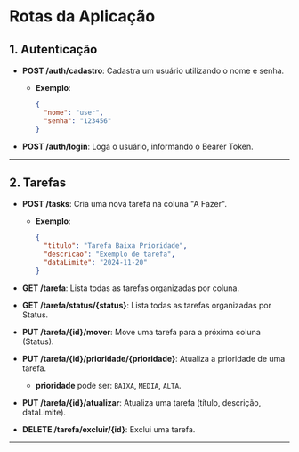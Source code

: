 # Rotas da Aplicação

## 1. **Autenticação**

- **POST /auth/cadastro**: Cadastra um usuário utilizando o nome e senha.
  - **Exemplo**:
    ```json
    {
      "nome": "user",
      "senha": "123456"
    }
    ```

- **POST /auth/login**: Loga o usuário, informando o Bearer Token.

---

## 2. **Tarefas**

- **POST /tasks**: Cria uma nova tarefa na coluna "A Fazer".
  - **Exemplo**:
    ```json
    {
      "titulo": "Tarefa Baixa Prioridade",
      "descricao": "Exemplo de tarefa",
      "dataLimite": "2024-11-20"
    }
    ```

- **GET /tarefa**: Lista todas as tarefas organizadas por coluna.
  
- **GET /tarefa/status/{status}**: Lista todas as tarefas organizadas por Status.

- **PUT /tarefa/{id}/mover**: Move uma tarefa para a próxima coluna (Status).

- **PUT /tarefa/{id}/prioridade/{prioridade}**: Atualiza a prioridade de uma tarefa.
  - **prioridade** pode ser: `BAIXA`, `MEDIA`, `ALTA`.

- **PUT /tarefa/{id}/atualizar**: Atualiza uma tarefa (título, descrição, dataLimite).

- **DELETE /tarefa/excluir/{id}**: Exclui uma tarefa.

---
